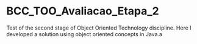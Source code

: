 # BCC_TOO_Avaliacao_Etapa_2
Test of the second stage of Object Oriented Technology discipline. Here I developed a solution using object oriented concepts in Java.a
